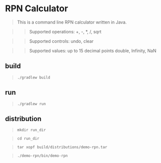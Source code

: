 # RPN Calculator
> This is a command line RPN calculator written in Java.

>> Supported operations: +, -, *, /, sqrt

> >Supported controls: undo, clear

> >Supported values: up to 15 decimal points double, Infinity, NaN

## build
> ```./gradlew build```

## run
> ```./gradlew run```

## distribution
>```mkdir run_dir```

> ```cd run_dir```

> ```tar xopf build/distributions/demo-rpn.tar```

> ```./demo-rpn/bin/demo-rpn```
